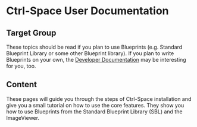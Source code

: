 # Ctrl-Space User Documentation #

## Target Group ##

These topics should be read if you plan to use Blueprints (e.g. Standard Blueprint Library or some other Blueprint library).
If you plan to write Blueprints on your own, the [Developer Documentation](/en/developer/index.md) may be interesting for you, too.

## Content ##

These pages will guide you through the steps of Ctrl-Space installation and give you a small tutorial on how to use the
core features. They show you how to use Blueprints from the Standard Blueprint Library (SBL) and the ImageViewer.
